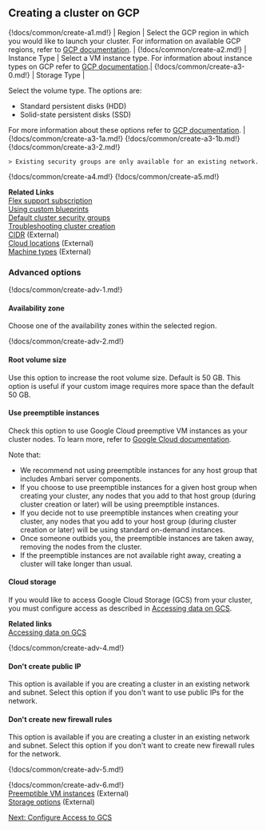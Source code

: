 ## Creating a cluster on GCP 

{!docs/common/create-a1.md!}
| Region | Select the GCP region in which you would like to launch your cluster. For information on available GCP regions, refer to [GCP documentation](https://cloud.google.com/about/locations/). |
{!docs/common/create-a2.md!}
| Instance Type | Select a VM instance type. For information about instance types on GCP refer to [GCP documentation](https://cloud.google.com/compute/docs/machine-types).|
{!docs/common/create-a3-0.md!}
| Storage Type |  <p>Select the volume type. The options are:<ul><li>Standard persistent disks (HDD)</li><li>Solid-state persistent disks (SSD)</li></ul> For more information about these options refer to <a href="https://cloud.google.com/compute/docs/disks/" target="_blank">GCP documentation</a>. |
{!docs/common/create-a3-1a.md!}
{!docs/common/create-a3-1b.md!}
{!docs/common/create-a3-2.md!}

    > Existing security groups are only available for an existing network. 
    
{!docs/common/create-a4.md!}
{!docs/common/create-a5.md!}

**Related Links**  
[Flex support subscription](get-help.md#flex-subscription)  
[Using custom blueprints](blueprints.md)   
[Default cluster security groups](security.md#default-cluster-security-groups)  
[Troubleshooting cluster creation](trouble-cluster.md)      
[CIDR](http://www.ipaddressguide.com/cidr) (External)   
[Cloud locations](https://cloud.google.com/about/locations/) (External)  
[Machine types](https://cloud.google.com/compute/docs/machine-types) (External)     


### Advanced options

{!docs/common/create-adv-1.md!}


#### Availability zone

 Choose one of the availability zones within the selected region. 
 
 
{!docs/common/create-adv-2.md!}


####  Root volume size 

Use this option to increase the root volume size. Default is 50 GB. This option is useful if your custom image requires more space than the default 50 GB. 


#### Use preemptible instances

Check this option to use Google Cloud preemptive VM instances as your cluster nodes. To learn more, refer to [Google Cloud documentation](https://cloud.google.com/compute/docs/instances/preemptible).    

Note that: 

* We recommend not using preemptible instances for any host group that includes Ambari server components.  
* If you choose to use preemptible instances for a given host group when creating your cluster, any nodes that you add to that host group (during cluster creation or later) will be using preemptible instances.   
* If you decide not to use preemptible instances when creating your cluster, any nodes that you add to your host group (during cluster creation or later) will be using standard on-demand instances.     
* Once someone outbids you, the preemptible instances are taken away, removing the nodes from the cluster. 
* If the preemptible instances are not available right away, creating a cluster will take longer than usual. 

[Comment]: <> (There is no bid specified in the UI, so I assume that we are using current bid?)


#### Cloud storage 

If you would like to access Google Cloud Storage (GCS) from your cluster, you must configure access as described in [Accessing data on GCS](gcp-data.md). 

**Related links**  
[Accessing data on GCS](gcp-data.md)     


{!docs/common/create-adv-4.md!} 

#### Don't create public IP

This option is available if you are creating a cluster in an existing network and subnet. Select this option if you don't want to use public IPs for the network. 


#### Don't create new firewall rules

This option is available if you are creating a cluster in an existing network and subnet. Select this option if you don't want to create new firewall rules for the network. 

{!docs/common/create-adv-5.md!}

{!docs/common/create-adv-6.md!}  
[Preemptible VM instances](https://cloud.google.com/compute/docs/instances/preemptible) (External)   
[Storage options](https://cloud.google.com/compute/docs/disks/) (External)  



<div class="next">
<a href="../gcp-data/index.html">Next: Configure Access to GCS</a>
</div>


